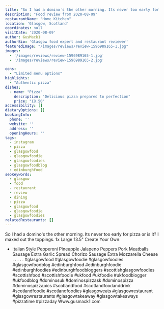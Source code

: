 ```yaml
---
title: "So I had a domino's the other morning. Its never too early for pizza or is it? I maxed out the toppings."
description: "Food review from 2020-08-09"
restaurantName: "Home Kitchen"
location: 'Glasgow, Scotland'
coordinates: null
visitDate: '2020-08-09'
author: GusMack1
authorBio: 'Glasgow food expert and restaurant reviewer'
featuredImage: "/images/reviews/review-1596989165-1.jpg"
images:
  - '/images/reviews/review-1596989165-1.jpg'
  - '/images/reviews/review-1596989165-2.jpg'

cons:
  - "Limited menu options"
highlights:
  - "Authentic pizza"
dishes:
  - name: "Pizza"
    description: "Delicious pizza prepared to perfection"
    price: "£8.50"
accessibility: []
dietaryOptions: []
bookingInfo:
  phone: ''
  website: ''
  address: ''
  openingHours: ''
tags:
  - instagram
  - pizza
  - glasgowfood
  - glasgowfoodie
  - glasgowfoodies
  - glasgowfoodblog
  - edinburghfood
seoKeywords:
  - glasgow
  - food
  - restaurant
  - review
  - dining
  - pizza
  - glasgowfood
  - glasgowfoodie
  - glasgowfoodies
relatedRestaurants: []
---
```

So I had a domino's the other morning. Its never too early for pizza or is it? I maxed out the toppings.
1x Large 13.5" Create Your Own
+ Italian Style
Pepperoni
Pineapple
Jalapeno Peppers
Pork Meatballs
Sausage
Extra Garlic Spread
Chorizo Sausage
Extra Mozzarella Cheese
.
.
.
.
.
#glasgowfood #glasgowfoodie #glasgowfoodies #glasgowfoodblog #edinburghfood #edinburghfoodie #edinburghfoodies #edinburghfoodbloggers #scottishglasgowfoodies #scottishfood #scottishfoodie #ukfood #ukfoodie #ukfoodblogger #ukfoodblog #dominosuk #dominospizzask #dominospizza #dominospizzapics #scotlandfood #scotlandfoodanddrink #scotlandfoodie #scotlandfoodies #glasgoweats #glasgowrestaurant #glasgowrestaurants #glasgowtakeaway #glasgowtakeaways #pizzatime #pizzaday
Www.gusmack1.com
